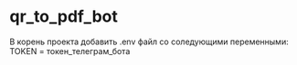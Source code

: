 # qr_to_pdf_bot
В корень проекта добавить .env файл со соледующими переменными: TOKEN = токен_телеграм_бота
